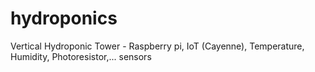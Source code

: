 # hydroponics
Vertical Hydroponic Tower - Raspberry pi, IoT (Cayenne), Temperature, Humidity, Photoresistor,... sensors 
